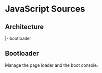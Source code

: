 # JavaScript Sources 

## Architecture


|- bootloader



## Bootloader

Manage the page loader and the boot console.

